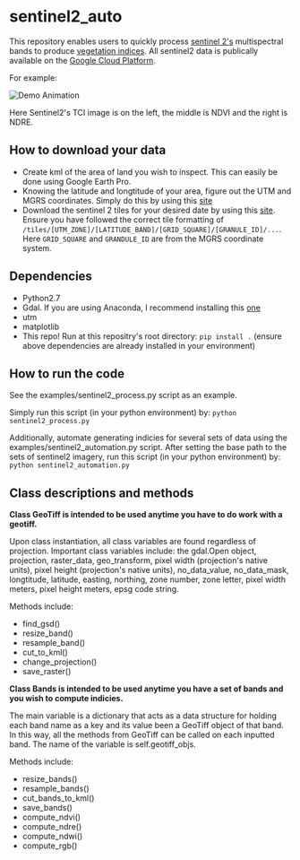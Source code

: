 # sentinel2_auto

This repository enables users to quickly process [sentinel 2's](https://en.wikipedia.org/wiki/Sentinel-2) multispectral bands to produce [vegetation indices](https://phenology.cr.usgs.gov/ndvi_foundation.php). 
All sentinel2 data is publically available on the [Google Cloud Platform](https://cloud.google.com/storage/docs/public-datasets/sentinel-2).

For example:


![Demo Animation](../assets/example.png?raw=true)


Here Sentinel2's TCI image is on the left, the middle is NDVI and the right is NDRE.

## How to download your data

- Create kml of the area of land you wish to inspect. This can easily be done using Google Earth Pro.
- Knowing the latitude and longtitude of your area, figure out the UTM and MGRS coordinates. Simply do this by using this [site](http://www.legallandconverter.com/p50.html)
- Download the sentinel 2 tiles for your desired date by using this [site](https://console.cloud.google.com/storage/browser/gcp-public-data-sentinel-2/tiles). Ensure you have followed the correct tile formatting of ```/tiles/[UTM_ZONE]/[LATITUDE_BAND]/[GRID_SQUARE]/[GRANULE_ID]/...```. Here ```GRID_SQUARE``` and ```GRANDULE_ID``` are from the MGRS coordinate system.


## Dependencies
- Python2.7
- Gdal. If you are using Anaconda, I recommend installing this [one](https://anaconda.org/conda-forge/gdal)
- utm
- matplotlib
- This repo! Run at this repositry's root directory: ```pip install .``` (ensure above dependencies are already installed in your environment)


## How to run the code

See the examples/sentinel2_process.py script as an example.

Simply run this script (in your python environment) by: ```python sentinel2_process.py```


Additionally, automate generating indicies for several sets of data using the examples/sentinel2_automation.py script. 
After setting the base path to the sets of sentinel2 imagery, run this script (in your python environment) by: ```python sentinel2_automation.py```





## Class descriptions and methods

**Class GeoTiff is intended to be used anytime you have to do work with a geotiff.**

Upon class instantiation, all class variables are found regardless of projection.
Important class variables include: the gdal.Open object, projection, raster_data, geo_transform, pixel width (projection's native units), pixel height (projection's native units), no_data_value, no_data_mask, longtitude, latitude, easting, northing, zone number, zone letter, pixel width meters, pixel height meters, epsg code string. 

Methods include:
- find_gsd()
- resize_band()
- resample_band()
- cut_to_kml()
- change_projection()
- save_raster()


**Class Bands is intended to be used anytime you have a set of bands and you wish to compute indicies.**

The main variable is a dictionary that acts as a data structure for holding each band name as a key and its value been a GeoTiff object of that band. In this way, all the methods from GeoTiff can be called on each inputted band.
The name of the variable is self.geotiff_objs.

Methods include:
- resize_bands()
- resample_bands()
- cut_bands_to_kml()
- save_bands()
- compute_ndvi()
- compute_ndre()
- compute_ndwi()
- compute_rgb()

